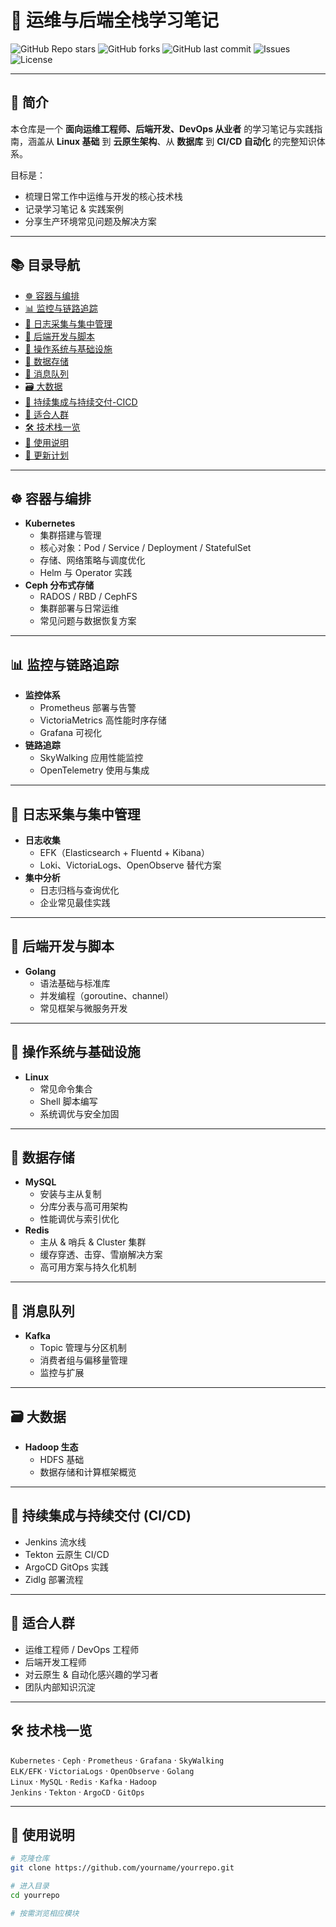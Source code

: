 # 🚀 运维与后端全栈学习笔记

![GitHub Repo stars](https://img.shields.io/github/stars/yourname/yourrepo?style=social)
![GitHub forks](https://img.shields.io/github/forks/yourname/yourrepo?style=social)
![GitHub last commit](https://img.shields.io/github/last-commit/yourname/yourrepo)
![Issues](https://img.shields.io/github/issues/yourname/yourrepo)
![License](https://img.shields.io/github/license/yourname/yourrepo)

---

## 📖 简介
本仓库是一个 **面向运维工程师、后端开发、DevOps 从业者** 的学习笔记与实践指南，涵盖从 **Linux 基础** 到 **云原生架构**、从 **数据库** 到 **CI/CD 自动化** 的完整知识体系。  

目标是：
- 梳理日常工作中运维与开发的核心技术栈  
- 记录学习笔记 & 实践案例  
- 分享生产环境常见问题及解决方案  

---

## 📚 目录导航

- [☸️ 容器与编排](#️-容器与编排)
- [📊 监控与链路追踪](#-监控与链路追踪)
- [📝 日志采集与集中管理](#-日志采集与集中管理)
- [🐹 后端开发与脚本](#-后端开发与脚本)
- [🐧 操作系统与基础设施](#-操作系统与基础设施)
- [💾 数据存储](#-数据存储)
- [📡 消息队列](#-消息队列)
- [🗃 大数据](#-大数据)
- [🔄 持续集成与持续交付-CICD](#-持续集成与持续交付-cicd)
- [🎯 适合人群](#-适合人群)
- [🛠 技术栈一览](#-技术栈一览)
- [📌 使用说明](#-使用说明)
- [📅 更新计划](#-更新计划)

---

## ☸️ 容器与编排
- **Kubernetes**
  - 集群搭建与管理
  - 核心对象：Pod / Service / Deployment / StatefulSet
  - 存储、网络策略与调度优化
  - Helm 与 Operator 实践
- **Ceph 分布式存储**
  - RADOS / RBD / CephFS
  - 集群部署与日常运维
  - 常见问题与数据恢复方案

---

## 📊 监控与链路追踪
- **监控体系**
  - Prometheus 部署与告警
  - VictoriaMetrics 高性能时序存储
  - Grafana 可视化
- **链路追踪**
  - SkyWalking 应用性能监控
  - OpenTelemetry 使用与集成

---

## 📝 日志采集与集中管理
- **日志收集**
  - EFK（Elasticsearch + Fluentd + Kibana）
  - Loki、VictoriaLogs、OpenObserve 替代方案
- **集中分析**
  - 日志归档与查询优化
  - 企业常见最佳实践  

---

## 🐹 后端开发与脚本
- **Golang**
  - 语法基础与标准库
  - 并发编程（goroutine、channel）
  - 常见框架与微服务开发  

---

## 🐧 操作系统与基础设施
- **Linux**
  - 常见命令集合
  - Shell 脚本编写
  - 系统调优与安全加固

---

## 💾 数据存储
- **MySQL**
  - 安装与主从复制
  - 分库分表与高可用架构
  - 性能调优与索引优化
- **Redis**
  - 主从 & 哨兵 & Cluster 集群
  - 缓存穿透、击穿、雪崩解决方案
  - 高可用方案与持久化机制  

---

## 📡 消息队列
- **Kafka**
  - Topic 管理与分区机制
  - 消费者组与偏移量管理
  - 监控与扩展

---

## 🗃 大数据
- **Hadoop 生态**
  - HDFS 基础
  - 数据存储和计算框架概览

---

## 🔄 持续集成与持续交付 (CI/CD)
- Jenkins 流水线
- Tekton 云原生 CI/CD
- ArgoCD GitOps 实践
- Zidlg 部署流程

---

## 🎯 适合人群
- 运维工程师 / DevOps 工程师  
- 后端开发工程师  
- 对云原生 & 自动化感兴趣的学习者  
- 团队内部知识沉淀  

---

## 🛠 技术栈一览
`Kubernetes` · `Ceph` · `Prometheus` · `Grafana` · `SkyWalking`  
`ELK/EFK` · `VictoriaLogs` · `OpenObserve` · `Golang`  
`Linux` · `MySQL` · `Redis` · `Kafka` · `Hadoop`  
`Jenkins` · `Tekton` · `ArgoCD` · `GitOps`  

---

## 📌 使用说明
```bash
# 克隆仓库
git clone https://github.com/yourname/yourrepo.git

# 进入目录
cd yourrepo

# 按需浏览相应模块
